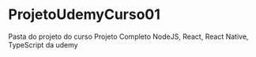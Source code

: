 # ProjetoUdemyCurso01
Pasta do projeto do curso Projeto Completo NodeJS, React, React Native, TypeScript da udemy
